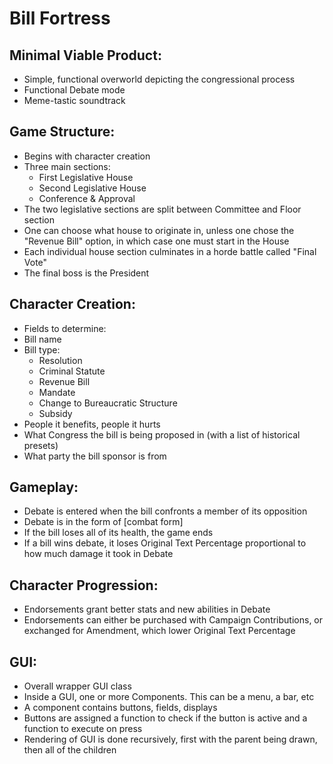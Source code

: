 # Bill Fortress

## Minimal Viable Product:
- Simple, functional overworld depicting the congressional process
- Functional Debate mode
- Meme-tastic soundtrack

## Game Structure:
- Begins with character creation
- Three main sections:
  - First Legislative House
  - Second Legislative House
  - Conference & Approval
- The two legislative sections are split between Committee and Floor section
- One can choose what house to originate in, unless one chose the "Revenue Bill" option, in which case one must start in the House
- Each individual house section culminates in a horde battle called "Final Vote"
- The final boss is the President

## Character Creation:
- Fields to determine: 
- Bill name
- Bill type:
  - Resolution
  - Criminal Statute
  - Revenue Bill
  - Mandate
  - Change to Bureaucratic Structure
  - Subsidy
- People it benefits, people it hurts
- What Congress the bill is being proposed in (with a list of historical presets)
- What party the bill sponsor is from

## Gameplay:
- Debate is entered when the bill confronts a member of its opposition
- Debate is in the form of [combat form]
- If the bill loses all of its health, the game ends
- If a bill wins debate, it loses Original Text Percentage proportional to how much damage it took in Debate

## Character Progression:
- Endorsements grant better stats and new abilities in Debate
- Endorsements can either be purchased with Campaign Contributions, or exchanged for Amendment, which lower Original Text Percentage

## GUI:
- Overall wrapper GUI class
- Inside a GUI, one or more Components. This can be a menu, a bar, etc
- A component contains buttons, fields, displays
- Buttons are assigned a function to check if the button is active and a function to execute on press
- Rendering of GUI is done recursively, first with the parent being drawn, then all of the children